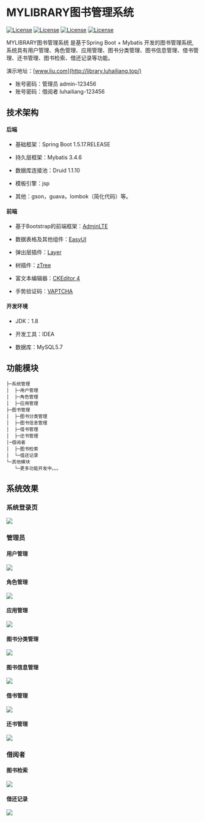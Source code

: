 # MYLIBRARY图书管理系统

[![License](https://img.shields.io/badge/SpringBoot-v1.5.17.RELEASE-green.svg)](https://github.com/luhailiang98/book)
[![License](https://img.shields.io/badge/Mybatis-v3.4.6-blue.svg)](https://github.com/luhailiang98/book)
[![License](https://img.shields.io/badge/AdminLTE-v2.4.10-blue.svg)](https://github.com/luhailiang98/book)
[![License](https://img.shields.io/badge/EasyUI-v1.7.5-green.svg)](https://github.com/luhailiang98/book)


MYLIBRARY图书管理系统 是基于Spring Boot + Mybatis 开发的图书管理系统, 系统具有用户管理、角色管理、应用管理、图书分类管理、图书信息管理、借书管理、还书管理、图书检索、借还记录等功能。

演示地址：[www.liu.com](http://library.luhailiang.top/)

- 账号密码：管理员 admin-123456
- 账号密码：借阅者 luhailiang-123456



## 技术架构

#### 后端
- 基础框架：Spring Boot 1.5.17.RELEASE

- 持久层框架：Mybatis 3.4.6

- 数据库连接池：Druid 1.1.10

- 模板引擎：jsp

- 其他：gson，guava，lombok（简化代码）等。


#### 前端
- 基于Bootstrap的前端框架：[AdminLTE](https://adminlte.io/)

- 数据表格及其他组件：[EasyUI](http://www.jeasyui.com/)

- 弹出层插件：[Layer](http://layer.layui.com/)

- 树插件：[zTree](http://www.treejs.cn/v3/main.php#_zTreeInfo)

- 富文本编辑器：[CKEditor 4](https://ckeditor.com/)

- 手势验证码：[VAPTCHA](https://www.vaptcha.com/)


#### 开发环境

- JDK：1.8

- 开发工具：IDEA

- 数据库：MySQL5.7


## 功能模块
```
├─系统管理
│  ├─用户管理
│  ├─角色管理
│  ├─应用管理
├─图书管理
│  ├─图书分类管理
│  ├─图书信息管理
│  ├─借书管理
│  ├─还书管理
│─借阅者
│  ├─图书检索
│  └─借还记录
└─其他模块
   └─更多功能开发中。。。 
```

## 系统效果
### 系统登录页
![](https://ws1.sinaimg.cn/large/aeead39fly1g29egyiqa3j228017uhdu.jpg)
### 管理员
#### 用户管理
![](https://ws1.sinaimg.cn/large/aeead39fly1g29ehtpqoej228017uk1c.jpg)
#### 角色管理
![](https://ws1.sinaimg.cn/large/aeead39fly1g29eitu0haj228017uwn6.jpg)
#### 应用管理
![](https://ws1.sinaimg.cn/large/aeead39fly1g29ejewym5j228017salf.jpg)
#### 图书分类管理
![](https://ws1.sinaimg.cn/large/aeead39fly1g29ejy46mkj228017salm.jpg)
#### 图书信息管理
![](https://ws1.sinaimg.cn/large/aeead39fly1g29ekabr34j228017odsy.jpg)
#### 借书管理
![](https://ws1.sinaimg.cn/large/aeead39fly1g29f7csvb8j228017ojxy.jpg)
#### 还书管理
![](https://ws1.sinaimg.cn/large/aeead39fly1g29el2wsxkj228017otew.jpg)


### 借阅者
#### 图书检索
![](https://ws1.sinaimg.cn/large/aeead39fly1g29elz9yc3j228017w7gs.jpg)

#### 借还记录
![](https://ws1.sinaimg.cn/large/aeead39fly1g29emhrkh4j228017sn40.jpg)
